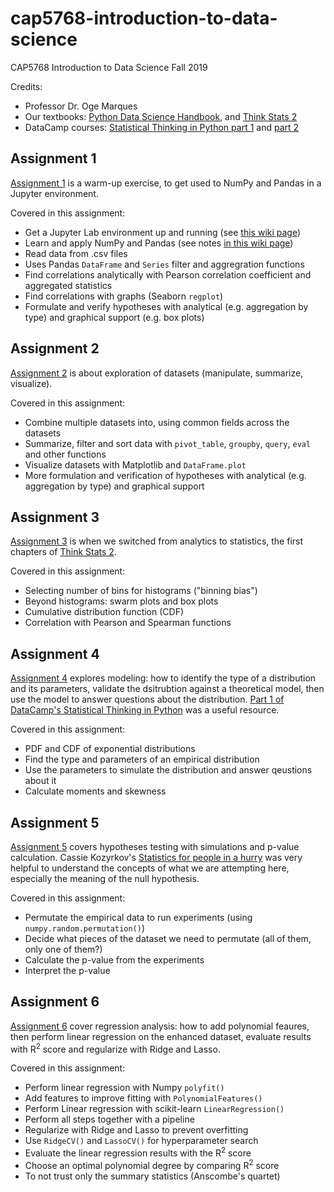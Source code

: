 # cap5768-introduction-to-data-science

CAP5768 Introduction to Data Science Fall 2019

Credits:

* Professor Dr. Oge Marques
* Our textbooks: [Python Data Science Handbook](https://colab.research.google.com/github/jakevdp/PythonDataScienceHandbook/blob/master/notebooks/Index.ipynb#scrollTo=sr_2etKoQWhh), and [Think Stats 2](https://greenteapress.com/thinkstats2/thinkstats2.pdf)
* DataCamp courses: [Statistical Thinking in Python part 1](https://www.datacamp.com/courses/statistical-thinking-in-python-part-1) and [part 2](https://www.datacamp.com/courses/statistical-thinking-in-python-part-2)

## Assignment 1

[Assignment 1](./assignment1) is a warm-up exercise, to get used to NumPy and Pandas in a Jupyter environment.

Covered in this assignment:

* Get a Jupyter Lab environment up and running (see [this wiki page](https://github.com/fau-masters-collected-works-cgarbin/cap5768-introduction-to-data-science/wiki/Minimalist-JupyterLab-setup-with-a-handful-of-extensions))
* Learn and apply NumPy and Pandas (see notes [in this wiki page](https://github.com/fau-masters-collected-works-cgarbin/cap5768-introduction-to-data-science/wiki/Notes-from-Python-Data-Science-Handbook))
* Read data from .csv files
* Uses Pandas `DataFrame` and `Series` filter and aggregration functions
* Find correlations analytically with Pearson correlation coefficient and aggregated statistics
* Find correlations with graphs (Seaborn `regplot`)
* Formulate and verify hypotheses with analytical (e.g. aggregation by type) and graphical support (e.g. box plots)

## Assignment 2

[Assignment 2](./assignment2) is about exploration of datasets (manipulate, summarize, visualize).

Covered in this assignment:

* Combine multiple datasets into, using common fields across the datasets
* Summarize, filter and sort data with `pivot_table`, `groupby`, `query`, `eval` and other functions
* Visualize datasets with Matplotlib and `DataFrame.plot`
* More formulation and verification of hypotheses with analytical (e.g. aggregation by type) and graphical support

## Assignment 3

[Assignment 3](./assignment3) is when we switched from analytics to statistics, the first chapters of [Think Stats 2](https://greenteapress.com/wp/think-stats-2e/).

Covered in this assignment:

* Selecting number of bins for histograms ("binning bias")
* Beyond histograms: swarm plots and box plots
* Cumulative distribution function (CDF)
* Correlation with Pearson and Spearman functions

## Assignment 4

[Assignment 4](./assignment4) explores modeling: how to identify the type of a distribution and its parameters, validate the dsitrubtion against a theoretical model, then use the model to answer questions about the distribution. [Part 1 of DataCamp's Statistical Thinking in Python](https://www.datacamp.com/courses/statistical-thinking-in-python-part-1) was a useful resource.

Covered in this assignment:

* PDF and CDF of exponential distributions
* Find the type and parameters of an empirical distribution
* Use the parameters to simulate the distribution and answer qeustions about it
* Calculate moments and skewness

## Assignment 5

[Assignment 5](./assignment5) covers hypotheses testing with simulations and p-value calculation. Cassie Kozyrkov's [Statistics for people in a hurry](https://towardsdatascience.com/statistics-for-people-in-a-hurry-a9613c0ed0b) was very helpful to understand the concepts of what we are attempting here, especially the meaning of the null hypothesis.

Covered in this assignment:

* Permutate the empirical data to run experiments (using `numpy.random.permutation()`)
* Decide what pieces of the dataset we need to permutate (all of them, only one of them?)
* Calculate the p-value from the experiments
* Interpret the p-value

## Assignment 6

[Assignment 6](./assignment6) cover regression analysis: how to add polynomial feaures, then perform linear regression on the enhanced dataset, evaluate results with R<sup>2</sup> score and regularize with Ridge and Lasso.

Covered in this assignment:

* Perform linear regression with Numpy `polyfit()`
* Add features to improve fitting with `PolynomialFeatures()`
* Perform Linear regression with scikit-learn `LinearRegression()`
* Perform all steps together with a pipeline
* Regularize with Ridge and Lasso to prevent overfitting
* Use `RidgeCV()` and `LassoCV()` for hyperparameter search
* Evaluate the linear regression results with the R<sup>2</sup> score
* Choose an optimal polynomial degree by comparing R<sup>2</sup> score
* To not trust only the summary statistics (Anscombe's quartet)
